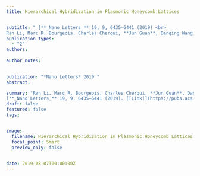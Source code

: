```yaml
---
title: Hierarchical Hybridization in Plasmonic Honeycomb Lattices


subtitle: " [**_Nano Letters_** 19, 9, 6435–6441 (2019) <br> 
Ran Li, Marc R. Bourgeois, Charles Cherqui, **Jun Guan**, Danqing Wang, Jingtian Hu, Richard D. Schaller, George C. Schatz*, and Teri W. Odom* ](https://pubs.acs.org/doi/full/10.1021/acs.nanolett.9b02661)"
publication_types:
  - "2"
authors: 
  
author_notes:
  

publication: "*Nano Letters* 2019 "
abstract: 

summary: "Ran Li, Marc R. Bourgeois, Charles Cherqui, **Jun Guan**, Danqing Wang, Jingtian Hu, Richard D. Schaller, George C. Schatz*, and Teri W. Odom*  <br>
[**_Nano Letters_** 19, 9, 6435–6441 (2019). [[Link]](https://pubs.acs.org/doi/full/10.1021/acs.nanolett.9b02661)"
draft: false
featured: false
tags:


image:
  filename: Hierarchical Hybridization in Plasmonic Honeycomb Lattices.jpg
  focal_point: Smart
  preview_only: false

 
date: 2019-08-07T00:00:00Z
---
```







